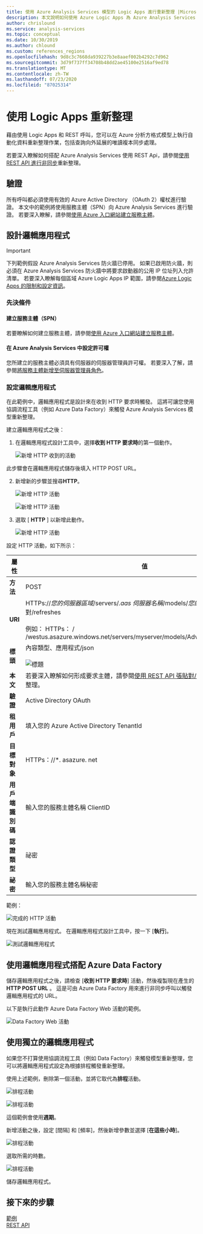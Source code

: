 ```yaml
---
title: 使用 Azure Analysis Services 模型的 Logic Apps 進行重新整理 |Microsoft Docs
description: 本文說明如何使用 Azure Logic Apps 為 Azure Analysis Services 進行非同步重新整理程式碼。
author: chrislound
ms.service: analysis-services
ms.topic: conceptual
ms.date: 10/30/2019
ms.author: chlound
ms.custom: references_regions
ms.openlocfilehash: 9d8c3c7668da939227b3e8aaef002b4292c7d962
ms.sourcegitcommit: 3d79f737ff34708b48dd2ae45100e2516af9ed78
ms.translationtype: MT
ms.contentlocale: zh-TW
ms.lasthandoff: 07/23/2020
ms.locfileid: "87025314"
---
```

# <a name="refresh-with-logic-apps"></a>使用 Logic Apps 重新整理

藉由使用 Logic Apps 和 REST 呼叫，您可以在 Azure 分析方格式模型上執行自動化資料重新整理作業，包括查詢向外延展的唯讀複本同步處理。

若要深入瞭解如何搭配 Azure Analysis Services 使用 REST Api，請參閱[使用 REST API 進行非同步](analysis-services-async-refresh.md)重新整理。

## <a name="authentication"></a>驗證

所有呼叫都必須使用有效的 Azure Active Directory （OAuth 2）權杖進行驗證。  本文中的範例將使用服務主體（SPN）向 Azure Analysis Services 進行驗證。 若要深入瞭解，請參閱[使用 Azure 入口網站建立服務主體](../active-directory/develop/howto-create-service-principal-portal.md)。

## <a name="design-the-logic-app"></a>設計邏輯應用程式

> [!IMPORTANT]
> 下列範例假設 Azure Analysis Services 防火牆已停用。 如果已啟用防火牆，則必須在 Azure Analysis Services 防火牆中將要求啟動器的公用 IP 位址列入允許清單。 若要深入瞭解每個區域 Azure Logic Apps IP 範圍，請參閱[Azure Logic Apps 的限制和設定資訊](../logic-apps/logic-apps-limits-and-config.md#configuration)。

### <a name="prerequisites"></a>先決條件

#### <a name="create-a-service-principal-spn"></a>建立服務主體（SPN）

若要瞭解如何建立服務主體，請參閱[使用 Azure 入口網站建立服務主體](../active-directory/develop/howto-create-service-principal-portal.md)。

#### <a name="configure-permissions-in-azure-analysis-services"></a>在 Azure Analysis Services 中設定許可權
 
您所建立的服務主體必須具有伺服器的伺服器管理員許可權。 若要深入了解，請參閱[將服務主體新增至伺服器管理員角色](analysis-services-addservprinc-admins.md)。

### <a name="configure-the-logic-app"></a>設定邏輯應用程式

在此範例中，邏輯應用程式是設計來在收到 HTTP 要求時觸發。 這將可讓您使用協調流程工具（例如 Azure Data Factory）來觸發 Azure Analysis Services 模型重新整理。

建立邏輯應用程式之後：

1. 在邏輯應用程式設計工具中，選擇**收到 HTTP 要求時**的第一個動作。

   ![新增 HTTP 收到的活動](./media/analysis-services-async-refresh-logic-app/1.png)

此步驟會在邏輯應用程式儲存後填入 HTTP POST URL。

2. 新增新的步驟並搜尋**HTTP**。  

   ![新增 HTTP 活動](./media/analysis-services-async-refresh-logic-app/9.png)

   ![新增 HTTP 活動](./media/analysis-services-async-refresh-logic-app/10.png)

3. 選取 [ **HTTP** ] 以新增此動作。

   ![新增 HTTP 活動](./media/analysis-services-async-refresh-logic-app/2.png)

設定 HTTP 活動，如下所示：

|屬性  |值  |
|---------|---------|
|**方法**     |POST         |
|**URI**     | HTTPs://*您的伺服器區域*/servers/*.aas 伺服器名稱*/models/*您的資料庫名稱*對/refreshes <br /> <br /> 例如： HTTPs： \/ /westus.asazure.windows.net/servers/myserver/models/AdventureWorks/refreshes|
|**標頭**     |   內容類型、應用程式/json <br /> <br />  ![標題](./media/analysis-services-async-refresh-logic-app/6.png)    |
|**本文**     |   若要深入瞭解如何形成要求主體，請參閱[使用 REST API 張貼對/refreshes 的非同步](analysis-services-async-refresh.md#post-refreshes)重新整理。 |
|**驗證**     |Active Directory OAuth         |
|**租用戶**     |填入您的 Azure Active Directory TenantId         |
|**目標對象**     |HTTPs：//*. asazure. net         |
|**用戶端識別碼**     |輸入您的服務主體名稱 ClientID         |
|**認證類型**     |祕密         |
|**祕密**     |輸入您的服務主體名稱秘密         |

範例：

![完成的 HTTP 活動](./media/analysis-services-async-refresh-logic-app/7.png)

現在測試邏輯應用程式。  在邏輯應用程式設計工具中，按一下 [**執行**]。

![測試邏輯應用程式](./media/analysis-services-async-refresh-logic-app/8.png)

## <a name="consume-the-logic-app-with-azure-data-factory"></a>使用邏輯應用程式搭配 Azure Data Factory

儲存邏輯應用程式之後，請檢查 [**收到 HTTP 要求時**] 活動，然後複製現在產生的**HTTP POST URL** 。  這是可由 Azure Data Factory 用來進行非同步呼叫以觸發邏輯應用程式的 URL。

以下是執行此動作 Azure Data Factory Web 活動的範例。

![Data Factory Web 活動](./media/analysis-services-async-refresh-logic-app/11.png)

## <a name="use-a-self-contained-logic-app"></a>使用獨立的邏輯應用程式

如果您不打算使用協調流程工具（例如 Data Factory）來觸發模型重新整理，您可以將邏輯應用程式設定為根據排程觸發重新整理。

使用上述範例，刪除第一個活動，並將它取代為**排程**活動。

![排程活動](./media/analysis-services-async-refresh-logic-app/12.png)

![排程活動](./media/analysis-services-async-refresh-logic-app/13.png)

這個範例會使用**週期**。

新增活動之後，設定 [間隔] 和 [頻率]，然後新增參數並選擇 [**在這些小時**]。

![排程活動](./media/analysis-services-async-refresh-logic-app/16.png)

選取所需的時數。

![排程活動](./media/analysis-services-async-refresh-logic-app/15.png)

儲存邏輯應用程式。

## <a name="next-steps"></a>接下來的步驟

[範例](analysis-services-samples.md)  
[REST API](https://docs.microsoft.com/rest/api/analysisservices/servers)
